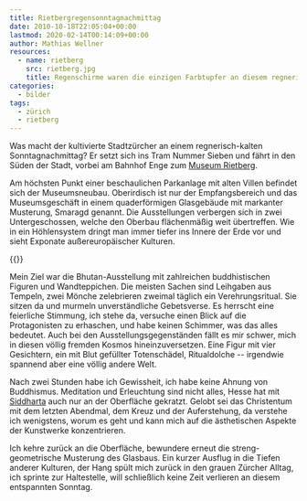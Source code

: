 ```yaml
---
title: Rietbergregensonntagnachmittag
date: 2010-10-18T22:05:04+00:00
lastmod: 2020-02-14T00:14:09+00:00
author: Mathias Wellner
resources:
  - name: rietberg
    src: rietberg.jpg
    title: Regenschirme waren die einzigen Farbtupfer an diesem regnerischen Sonntagnachmittag.
categories:
  - bilder
tags:
  - zürich
  - rietberg
---
```

Was macht der kultivierte Stadtzürcher an einem regnerisch-kalten Sonntagnachmittag? Er setzt sich ins Tram Nummer Sieben und fährt in den Süden der Stadt, vorbei am Bahnhof Enge zum [Museum Rietberg](http://www.stadt-zuerich.ch/kultur/de/index/institutionen/museum_rietberg.html). 
<!--more-->

Am höchsten Punkt einer beschaulichen Parkanlage mit alten Villen befindet sich der Museumsneubau. Oberirdisch ist nur der Empfangsbereich und das Museumsgeschäft in einem quaderförmigen Glasgebäude mit markanter Musterung, Smaragd genannt. Die Ausstellungen verbergen sich in zwei Untergeschossen, welche den Oberbau flächenmäßig weit übertreffen. Wie in ein Höhlensystem dringt man immer tiefer ins Innere der Erde vor und sieht Exponate außereuropäischer Kulturen. 

{{<responsive-image name="rietberg">}}

Mein Ziel war die Bhutan-Ausstellung mit zahlreichen buddhistischen Figuren und Wandteppichen. Die meisten Sachen sind Leihgaben aus Tempeln, zwei Mönche zelebrieren zweimal täglich ein Verehrungsritual. Sie sitzen da und murmeln unverständliche Gebetsverse. Es herrscht eine feierliche Stimmung, ich stehe da, versuche einen Blick auf die Protagonisten zu erhaschen, und habe keinen Schimmer, was das alles bedeutet. Auch bei den Ausstellungsgegenständen fällt es mir schwer, mich in diesen völlig fremden Kosmos hineinzuversetzen. Eine Figur mit vier Gesichtern, ein mit Blut gefüllter Totenschädel, Ritualdolche -- irgendwie spannend aber eine völlig andere Welt. 

Nach zwei Stunden habe ich Gewissheit, ich habe keine Ahnung von Buddhismus. Meditation und Erleuchtung sind nicht alles, Hesse hat mit [Siddharta](http://de.wikipedia.org/wiki/Siddhartha_%28Hesse%29) auch nur an der Oberfläche gekratzt. Gelobt sei das Christentum mit dem letzten Abendmal, dem Kreuz und der Auferstehung, da verstehe ich wenigstens, worum es geht und kann mich auf die ästhetischen Aspekte der Kunstwerke konzentrieren. 

Ich kehre zurück an die Oberfläche, bewundere erneut die streng-geometrische Musterung des Glasbaus. Ein kurzer Ausflug in die Tiefen anderer Kulturen, der Hang spült mich zurück in den grauen Zürcher Alltag, ich sprinte zur Haltestelle, will schließlich keine Zeit verlieren an diesem entspannten Sonntag.